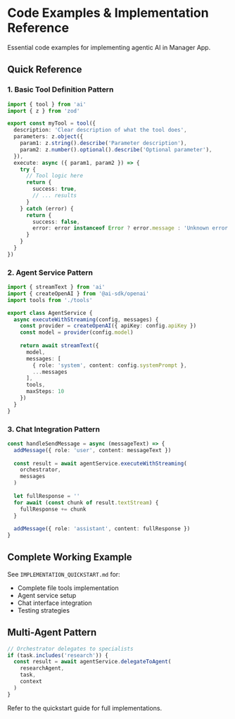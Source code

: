 # Code Examples & Implementation Reference

Essential code examples for implementing agentic AI in Manager App.

## Quick Reference

### 1. Basic Tool Definition Pattern

```typescript
import { tool } from 'ai'
import { z } from 'zod'

export const myTool = tool({
  description: 'Clear description of what the tool does',
  parameters: z.object({
    param1: z.string().describe('Parameter description'),
    param2: z.number().optional().describe('Optional parameter'),
  }),
  execute: async ({ param1, param2 }) => {
    try {
      // Tool logic here
      return {
        success: true,
        // ... results
      }
    } catch (error) {
      return {
        success: false,
        error: error instanceof Error ? error.message : 'Unknown error'
      }
    }
  }
})
```

### 2. Agent Service Pattern

```typescript
import { streamText } from 'ai'
import { createOpenAI } from '@ai-sdk/openai'
import tools from './tools'

export class AgentService {
  async executeWithStreaming(config, messages) {
    const provider = createOpenAI({ apiKey: config.apiKey })
    const model = provider(config.model)
    
    return await streamText({
      model,
      messages: [
        { role: 'system', content: config.systemPrompt },
        ...messages
      ],
      tools,
      maxSteps: 10
    })
  }
}
```

### 3. Chat Integration Pattern

```typescript
const handleSendMessage = async (messageText) => {
  addMessage({ role: 'user', content: messageText })
  
  const result = await agentService.executeWithStreaming(
    orchestrator,
    messages
  )
  
  let fullResponse = ''
  for await (const chunk of result.textStream) {
    fullResponse += chunk
  }
  
  addMessage({ role: 'assistant', content: fullResponse })
}
```

## Complete Working Example

See `IMPLEMENTATION_QUICKSTART.md` for:
- Complete file tools implementation
- Agent service setup
- Chat interface integration
- Testing strategies

## Multi-Agent Pattern

```typescript
// Orchestrator delegates to specialists
if (task.includes('research')) {
  const result = await agentService.delegateToAgent(
    researchAgent,
    task,
    context
  )
}
```

Refer to the quickstart guide for full implementations.
